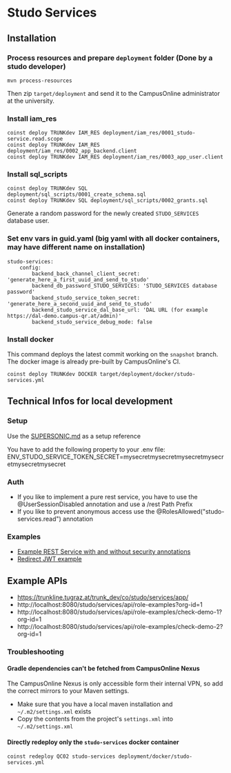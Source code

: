 # Studo Services

## Installation

### Process resources and prepare `deployment` folder (Done by a studo developer)
```
mvn process-resources
```
Then zip `target/deployment` and send it to the CampusOnline administrator at the university.

### Install iam_res
```
coinst deploy TRUNKdev IAM_RES deployment/iam_res/0001_studo-service.read.scope
coinst deploy TRUNKdev IAM_RES deployment/iam_res/0002_app_backend.client
coinst deploy TRUNKdev IAM_RES deployment/iam_res/0003_app_user.client
```

### Install sql_scripts
```
coinst deploy TRUNKdev SQL deployment/sql_scripts/0001_create_schema.sql
coinst deploy TRUNKdev SQL deployment/sql_scripts/0002_grants.sql
```
Generate a random password for the newly created `STUDO_SERVICES` database user.

### Set env vars in guid.yaml (big yaml with all docker containers, may have different name on installation)
``` 
studo-services:
    config:
        backend_back_channel_client_secret: 'generate_here_a_first_uuid_and_send_to_studo'
        backend_db_password_STUDO_SERVICES: 'STUDO_SERVICES database password'
        backend_studo_service_token_secret: 'generate_here_a_second_uuid_and_send_to_studo'
        backend_studo_service_dal_base_url: 'DAL URL (for example https://dal-demo.campus-qr.at/admin)'
        backend_studo_service_debug_mode: false
```

### Install docker
This command deploys the latest commit working on the `snapshot` branch.
The docker image is already pre-built by CampusOnline's CI.
```
coinst deploy TRUNKdev DOCKER target/deployment/docker/studo-services.yml
```

## Technical Infos for local development

### Setup
Use the [SUPERSONIC.md](SUPERSONIC.md) as a setup reference

You have to add the following property to your .env file:
ENV_STUDO_SERVICE_TOKEN_SECRET=mysecretmysecretmysecretmysecretmysecretmysecret

### Auth
* If you like to implement a pure rest service, you have to use the @UserSessionDisabled annotation
  and use a /rest Path Prefix
* If you like to prevent anonymous access use the @RolesAllowed("studo-services.read") annotation

### Examples
* [Example REST Service with and without security annotations](src/main/java/com/studo/services/attendance/rest/AttendanceTestRestService.java)
* [Redirect JWT example](src/main/java/com/studo/services/attendance/rest/AttendanceRedirectRestService.java)

## Example APIs

* https://trunkline.tugraz.at/trunk_dev/co/studo/services/app/
* http://localhost:8080/studo/services/api/role-examples?org-id=1
* http://localhost:8080/studo/services/api/role-examples/check-demo-1?org-id=1
* http://localhost:8080/studo/services/api/role-examples/check-demo-2?org-id=1

### Troubleshooting

#### Gradle dependencies can't be fetched from CampusOnline Nexus

The CampusOnline Nexus is only accessible form their internal VPN, so add the correct mirrors to your Maven settings.
 * Make sure that you have a local maven installation and `~/.m2/settings.xml` exists
 * Copy the contents from the project's `settings.xml` into `~/.m2/settings.xml`

#### Directly redeploy only the `studo-services` docker container
```
coinst redeploy QC02 studo-services deployment/docker/studo-services.yml
```